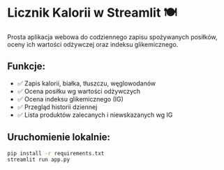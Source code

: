 # Licznik Kalorii w Streamlit 🍽️

Prosta aplikacja webowa do codziennego zapisu spożywanych posiłków, oceny ich wartości odżywczej oraz indeksu glikemicznego.

## Funkcje:
- ✅ Zapis kalorii, białka, tłuszczu, węglowodanów
- ✅ Ocena posiłku wg wartości odżywczych
- ✅ Ocena indeksu glikemicznego (IG)
- ✅ Przegląd historii dziennej
- ✅ Lista produktów zalecanych i niewskazanych wg IG

## Uruchomienie lokalnie:
```bash
pip install -r requirements.txt
streamlit run app.py
